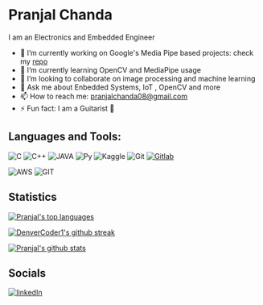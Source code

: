 # Pranjal Chanda
I am an Electronics and Embedded Engineer

- 🔭 I’m currently working on Google's Media Pipe based projects: check my [repo](https://github.com/pranjalchanda08/MediaPipe-Project)
- 🌱 I’m currently learning OpenCV and MediaPipe usage
- 👯 I’m looking to collaborate on image processing and machine learning
- 💬 Ask me about Enbedded Systems, IoT , OpenCV and more
- 📫 How to reach me: pranjalchanda08@gmail.com
- ⚡ Fun fact: I am a Guitarist :guitar:

## Languages and Tools:

![C](https://img.shields.io/badge/C-00599C?style=for-the-badge&logo=c&logoColor=white) 
![C++](https://img.shields.io/badge/C%2B%2B-00599C?style=for-the-badge&logo=c%2B%2B&logoColor=white)
![JAVA](https://img.shields.io/badge/Java-ED8B00?style=for-the-badge&logo=java&logoColor=white)
![Py](https://img.shields.io/badge/Python-3776AB?style=for-the-badge&logo=python&logoColor=white)
![Kaggle](https://img.shields.io/badge/Kaggle-20BEFF?style=for-the-badge&logo=Kaggle&logoColor=white)
![Git](https://img.shields.io/badge/GitHub-100000?style=for-the-badge&logo=github&logoColor=white)
[![Gitlab](https://img.shields.io/badge/GitLab-330F63?style=for-the-badge&logo=gitlab&logoColor=white)](https://gitlab.com/pranjalchanda08)

![AWS](https://camo.githubusercontent.com/a9a6331c55317d11d34ac8978cc80493d91e4b4a1bedfe3ec7b5d7610d007a47/68747470733a2f2f696d672e736869656c64732e696f2f62616467652f4157532532302d2532334646393930302e7376673f267374796c653d666f722d7468652d6261646765266c6f676f3d616d617a6f6e2d617773266c6f676f436f6c6f723d7768697465)
![GIT](https://camo.githubusercontent.com/22d1116e541b7b380161ed7c77ceb24e5e88a71acbec6d9dae7a5624b23a46fd/68747470733a2f2f696d672e736869656c64732e696f2f62616467652f6769742532302d2532334630353033332e7376673f267374796c653d666f722d7468652d6261646765266c6f676f3d676974266c6f676f436f6c6f723d7768697465)


## Statistics
[![Pranjal's top languages](https://github-readme-stats.vercel.app/api/top-langs/?username=pranjalchanda08&theme=ayu-mirage&show_icons=true)](https://github.com/anuraghazra/github-readme-stats)

[![DenverCoder1's github streak](https://github-readme-streak-stats.herokuapp.com/?user=pranjalchanda08&theme=ayu-mirage&show_icons=true)](https://github.com/pranjalchanda08/github-readme-streak-stats)

[![Pranjal's github stats](https://github-readme-stats.vercel.app/api?username=pranjalchanda08&theme=ayu-mirage&show_icons=true)](https://github.com/pranjalchanda08/github-readme-stats)

## Socials
[![linkedIn](https://img.shields.io/badge/LinkedIn-0077B5?style=for-the-badge&logo=linkedin&logoColor=ayu-mirage&show_icons=true)](https://www.linkedin.com/in/pranjal-chanda/)

